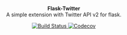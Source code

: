 <p align="center">
  <strong>
    Flask-Twitter
  </strong>
    <br>
    A simple extension with Twitter API v2 for flask.
</p>

<p align="center">
    <a href="https://github.com/MerleLiuKun/flask-twitter/actions">
        <img src="https://github.com/MerleLiuKun/flask-twitter/workflows/Test/badge.svg" alt="Build Status"/>
    </a>
    <a href="https://codecov.io/gh/MerleLiuKun/flask-twitter">
        <img src="https://codecov.io/gh/MerleLiuKun/flask-twitter/branch/master/graph/badge.svg" alt="Codecov">
    </a>
</p>